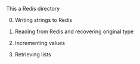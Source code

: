 This a Redis directory

0. Writing strings to Redis 

1. Reading from Redis and recovering original type

2. Incrementing values

4. Retrieving lists
